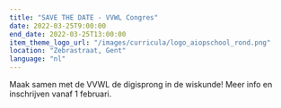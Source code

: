 ```yaml
---
title: "SAVE THE DATE - VVWL Congres"
date: 2022-03-25T9:00:00
end_date: 2022-03-25T13:00:00
item_theme_logo_url: "/images/curricula/logo_aiopschool_rond.png"
location: "Zebrastraat, Gent"
language: "nl"
---
```


Maak samen met de VVWL de digisprong in de wiskunde!
Meer info en inschrijven vanaf 1 februari.

